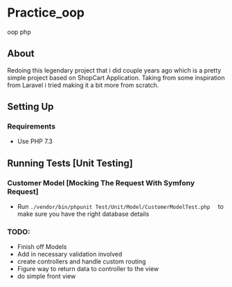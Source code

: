 # Practice_oop
oop php
## About
Redoing this legendary project that i did couple years ago which is a pretty simple project based on ShopCart Application. Taking from some inspiration from Laravel i tried making it a bit more from scratch.

## Setting Up

### Requirements
- Use PHP 7.3




## Running Tests [Unit Testing] 

### Customer Model [Mocking The Request With Symfony Request]
- Run `./vendor/bin/phpunit Test/Unit/Model/CustomerModelTest.php  ` to make sure you have the right database details

### TODO:
- Finish off Models 
- Add in necessary validation involved
- create controllers and handle custom routing
- Figure way to return data to controller to the view
- do simple front view
